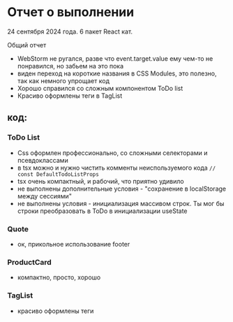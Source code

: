 # Отчет о выполнении

24 сентября 2024 года. 6 пакет React кат.


Общий отчет
- WebStorm не ругался, разве что event.target.value ему чем-то не понравился, но забьем на это пока
- виден переход на короткие названия в CSS Modules, это полезно, так как немного упрощает код
- Хорошо справился со сложным компонентом ToDo list 
- Красиво оформлены теги в  TagList

## код:
### ToDo List  
  - Css оформлен профессионально, со сложными селекторами и псевдоклассами
  - в tsx можно и нужно чистить комменты неиспользуемого кода `// const DefaultTodoListProps`
  - tsx очень компактный, и рабочий, что приятно удивило
  - не выполнены дополнительные условия - "сохранение в localStorage между сессиями"
  - не выполнены  условия - инициализация массивом строк. Ты мог бы строки преобразовать в ToDo в инициализации useState


### Quote
- ок, прикольное использование footer

### ProductCard
- компактно, просто, хорошо

### TagList
- красиво оформлены теги



